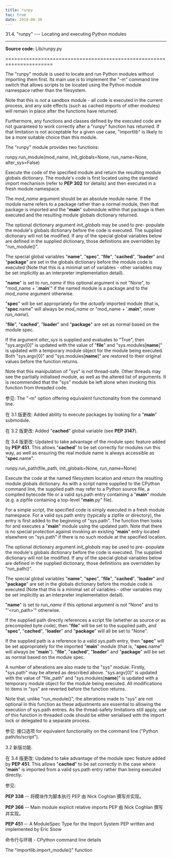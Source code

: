 ```yaml
---
title: runpy
toc: true
date: 2019-06-30
---
```

31.4. "runpy" --- Locating and executing Python modules
*******************************************************

**Source code:** Lib/runpy.py

======================================================================

The "runpy" module is used to locate and run Python modules without
importing them first. Its main use is to implement the "-m" command
line switch that allows scripts to be located using the Python module
namespace rather than the filesystem.

Note that this is *not* a sandbox module - all code is executed in the
current process, and any side effects (such as cached imports of other
modules) will remain in place after the functions have returned.

Furthermore, any functions and classes defined by the executed code
are not guaranteed to work correctly after a "runpy" function has
returned. If that limitation is not acceptable for a given use case,
"importlib" is likely to be a more suitable choice than this module.

The "runpy" module provides two functions:

runpy.run_module(mod_name, init_globals=None, run_name=None, alter_sys=False)

   Execute the code of the specified module and return the resulting
   module globals dictionary. The module's code is first located using
   the standard import mechanism (refer to **PEP 302** for details)
   and then executed in a fresh module namespace.

   The *mod_name* argument should be an absolute module name. If the
   module name refers to a package rather than a normal module, then
   that package is imported and the "__main__" submodule within that
   package is then executed and the resulting module globals
   dictionary returned.

   The optional dictionary argument *init_globals* may be used to pre-
   populate the module's globals dictionary before the code is
   executed. The supplied dictionary will not be modified. If any of
   the special global variables below are defined in the supplied
   dictionary, those definitions are overridden by "run_module()".

   The special global variables "__name__", "__spec__", "__file__",
   "__cached__", "__loader__" and "__package__" are set in the globals
   dictionary before the module code is executed (Note that this is a
   minimal set of variables - other variables may be set implicitly as
   an interpreter implementation detail).

   "__name__" is set to *run_name* if this optional argument is not
   "None", to "mod_name + '.__main__'" if the named module is a
   package and to the *mod_name* argument otherwise.

   "__spec__" will be set appropriately for the *actually* imported
   module (that is, "__spec__.name" will always be *mod_name* or
   "mod_name + '.__main__", never *run_name*).

   "__file__", "__cached__", "__loader__" and "__package__" are set as
   normal based on the module spec.

   If the argument *alter_sys* is supplied and evaluates to "True",
   then "sys.argv[0]" is updated with the value of "__file__" and
   "sys.modules[__name__]" is updated with a temporary module object
   for the module being executed. Both "sys.argv[0]" and
   "sys.modules[__name__]" are restored to their original values
   before the function returns.

   Note that this manipulation of "sys" is not thread-safe. Other
   threads may see the partially initialised module, as well as the
   altered list of arguments. It is recommended that the "sys" module
   be left alone when invoking this function from threaded code.

   参见: The "-m" option offering equivalent functionality from the
     command line.

   在 3.1 版更改: Added ability to execute packages by looking for a
   "__main__" submodule.

   在 3.2 版更改: Added "__cached__" global variable (see **PEP
   3147**).

   在 3.4 版更改: Updated to take advantage of the module spec feature
   added by **PEP 451**. This allows "__cached__" to be set correctly
   for modules run this way, as well as ensuring the real module name
   is always accessible as "__spec__.name".

runpy.run_path(file_path, init_globals=None, run_name=None)

   Execute the code at the named filesystem location and return the
   resulting module globals dictionary. As with a script name supplied
   to the CPython command line, the supplied path may refer to a
   Python source file, a compiled bytecode file or a valid sys.path
   entry containing a "__main__" module (e.g. a zipfile containing a
   top-level "__main__.py" file).

   For a simple script, the specified code is simply executed in a
   fresh module namespace. For a valid sys.path entry (typically a
   zipfile or directory), the entry is first added to the beginning of
   "sys.path". The function then looks for and executes a "__main__"
   module using the updated path. Note that there is no special
   protection against invoking an existing "__main__" entry located
   elsewhere on "sys.path" if there is no such module at the specified
   location.

   The optional dictionary argument *init_globals* may be used to pre-
   populate the module's globals dictionary before the code is
   executed. The supplied dictionary will not be modified. If any of
   the special global variables below are defined in the supplied
   dictionary, those definitions are overridden by "run_path()".

   The special global variables "__name__", "__spec__", "__file__",
   "__cached__", "__loader__" and "__package__" are set in the globals
   dictionary before the module code is executed (Note that this is a
   minimal set of variables - other variables may be set implicitly as
   an interpreter implementation detail).

   "__name__" is set to *run_name* if this optional argument is not
   "None" and to "'<run_path>'" otherwise.

   If the supplied path directly references a script file (whether as
   source or as precompiled byte code), then "__file__" will be set to
   the supplied path, and "__spec__", "__cached__", "__loader__" and
   "__package__" will all be set to "None".

   If the supplied path is a reference to a valid sys.path entry, then
   "__spec__" will be set appropriately for the imported "__main__"
   module (that is, "__spec__.name" will always be "__main__").
   "__file__", "__cached__", "__loader__" and "__package__" will be
   set as normal based on the module spec.

   A number of alterations are also made to the "sys" module. Firstly,
   "sys.path" may be altered as described above. "sys.argv[0]" is
   updated with the value of "file_path" and "sys.modules[__name__]"
   is updated with a temporary module object for the module being
   executed. All modifications to items in "sys" are reverted before
   the function returns.

   Note that, unlike "run_module()", the alterations made to "sys" are
   not optional in this function as these adjustments are essential to
   allowing the execution of sys.path entries. As the thread-safety
   limitations still apply, use of this function in threaded code
   should be either serialised with the import lock or delegated to a
   separate process.

   参见: 接口选项 for equivalent functionality on the command line
     ("Python path/to/script").

   3.2 新版功能.

   在 3.4 版更改: Updated to take advantage of the module spec feature
   added by **PEP 451**. This allows "__cached__" to be set correctly
   in the case where "__main__" is imported from a valid sys.path
   entry rather than being executed directly.

参见:

  **PEP 338** -- 将模块作为脚本执行
     PEP 由 Nick Coghlan 撰写并实现。

  **PEP 366** -- Main module explicit relative imports
     PEP 由 Nick Coghlan 撰写并实现。

  **PEP 451** -- A ModuleSpec Type for the Import System
     PEP written and implemented by Eric Snow

  命令行与环境 - CPython command line details

  The "importlib.import_module()" function
